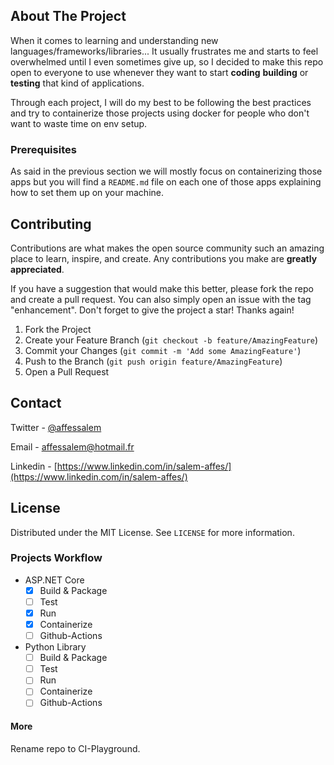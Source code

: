 ## About The Project
When it comes to learning and understanding new languages/frameworks/libraries... It usually frustrates me and starts to feel overwhelmed until I even sometimes give up, so I decided to make this repo open to everyone to use whenever they want to start **coding** **building** or **testing** that kind of applications.

Through each project, I will do my best to be following the best practices and try to containerize those projects using docker for people who don't want to waste time on env setup.

### Prerequisites
As said in the previous section we will mostly focus on containerizing those apps but you will find a `README.md` file on each one of those apps explaining how to set them up on your machine.

<!-- CONTRIBUTING -->
## Contributing

Contributions are what makes the open source community such an amazing place to learn, inspire, and create. Any contributions you make are **greatly appreciated**.

If you have a suggestion that would make this better, please fork the repo and create a pull request. You can also simply open an issue with the tag "enhancement".
Don't forget to give the project a star! Thanks again!

1. Fork the Project
2. Create your Feature Branch (`git checkout -b feature/AmazingFeature`)
3. Commit your Changes (`git commit -m 'Add some AmazingFeature'`)
4. Push to the Branch (`git push origin feature/AmazingFeature`)
5. Open a Pull Request

<!-- CONTACT -->
## Contact

Twitter - [@affessalem](https://twitter.com/affessalem)

Email - [affessalem@hotmail.fr](mailto:affessalem@hotmail.fr)

Linkedin - [https://www.linkedin.com/in/salem-affes/](https://www.linkedin.com/in/salem-affes/)


<!-- LICENSE -->
## License

Distributed under the MIT License. See `LICENSE` for more information.


### Projects Workflow
- ASP.NET Core
    - [X] Build & Package
    - [ ] Test
    - [X] Run
    - [X] Containerize
    - [ ] Github-Actions
- Python Library
    - [ ] Build & Package
    - [ ] Test
    - [ ] Run
    - [ ] Containerize
    - [ ] Github-Actions

#### More
Rename repo to CI-Playground.
